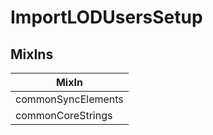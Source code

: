 # ImportLODUsersSetup

## MixIns

<!-- @vuese:ImportLODUsersSetup:mixIns:start -->
|MixIn|
|---|
|commonSyncElements|
|commonCoreStrings|

<!-- @vuese:ImportLODUsersSetup:mixIns:end -->
